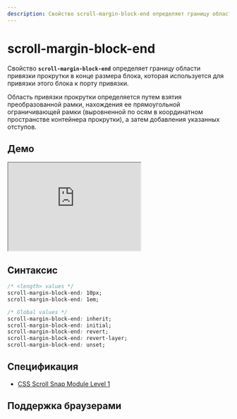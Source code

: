 ```yaml
---
description: Свойство scroll-margin-block-end определяет границу области привязки прокрутки в конце размера блока, которая используется для привязки этого блока к порту привязки.
---
```


# scroll-margin-block-end

Свойство **`scroll-margin-block-end`** определяет границу области привязки прокрутки в конце размера блока, которая используется для привязки этого блока к порту привязки.

Область привязки прокрутки определяется путем взятия преобразованной рамки, нахождения ее прямоугольной ограничивающей рамки (выровненной по осям в координатном пространстве контейнера прокрутки), а затем добавления указанных отступов.

## Демо

<iframe class="interactive is-default-height" height="200" src="https://interactive-examples.mdn.mozilla.net/pages/css/scroll-margin-block-end.html" title="MDN Web Docs Interactive Example" loading="lazy" data-readystate="complete"></iframe>

## Синтаксис

```css
/* <length> values */
scroll-margin-block-end: 10px;
scroll-margin-block-end: 1em;

/* Global values */
scroll-margin-block-end: inherit;
scroll-margin-block-end: initial;
scroll-margin-block-end: revert;
scroll-margin-block-end: revert-layer;
scroll-margin-block-end: unset;
```

## Спецификация

- [CSS Scroll Snap Module Level 1](https://w3c.github.io/csswg-drafts/css-scroll-snap/#margin-longhands-logical)

## Поддержка браузерами

<p class="ciu_embed" data-feature="mdn-css__properties__scroll-margin-block-end" data-periods="future_1,current,past_1,past_2" data-accessible-colours="false"></p>
